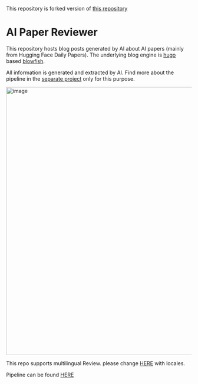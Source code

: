 This repository is forked version of [this repository](https://github.com/deep-diver/ai-paper-reviewer)

# AI Paper Reviewer

This repository hosts blog posts generated by AI about AI papers (mainly from Hugging Face Daily Papers). The underlying blog engine is [hugo](https://gohugo.io/) based [blowfish](https://blowfish.page/).

All information is generated and extracted by AI. Find more about the pipeline in the [separate project](https://github.com/deep-diver/paper-reviewer) only for this purpose.

<img width="728" alt="image" src="https://github.com/user-attachments/assets/453766e7-dedc-4f40-9af6-979fefe57ed4" />

This repo supports multilingual Review. please change [HERE](https://github.com/TikaToka/ai-paper-reviewer/blob/31f34a42251abb080997da78c0112c274c188955/.github/workflows/collect_new_articles.yml#L70) with locales.

Pipeline can be found [HERE](https://github.com/TikaToka/paper-reviewer-multi)
